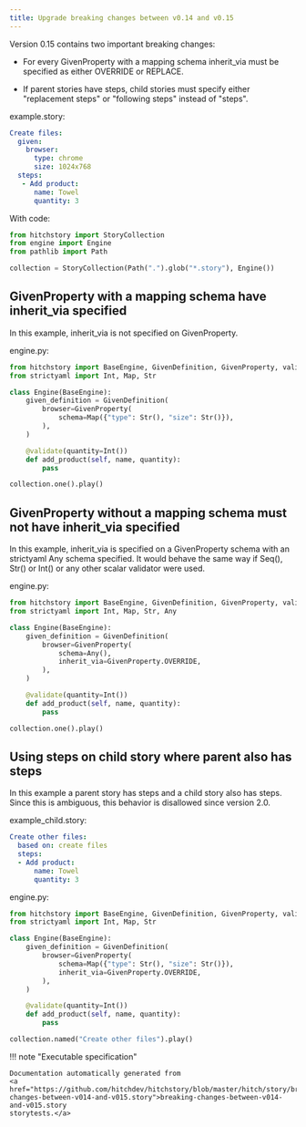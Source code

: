 ```yaml
---
title: Upgrade breaking changes between v0.14 and v0.15
---
```




Version 0.15 contains two important breaking changes:

* For every GivenProperty with a mapping schema inherit_via must be specified as either OVERRIDE or REPLACE.

* If parent stories have steps, child stories must specify either "replacement steps" or "following steps" instead of "steps".




example.story:

```yaml
Create files:
  given:
    browser:
      type: chrome
      size: 1024x768
  steps:
   - Add product:
      name: Towel
      quantity: 3
```

With code:

```python
from hitchstory import StoryCollection
from engine import Engine
from pathlib import Path

collection = StoryCollection(Path(".").glob("*.story"), Engine())

```




## GivenProperty with a mapping schema have inherit_via specified

In this example, inherit_via is not specified on GivenProperty.




engine.py:

```python
from hitchstory import BaseEngine, GivenDefinition, GivenProperty, validate
from strictyaml import Int, Map, Str

class Engine(BaseEngine):
    given_definition = GivenDefinition(
        browser=GivenProperty(
            schema=Map({"type": Str(), "size": Str()}),
        ),
    )

    @validate(quantity=Int())
    def add_product(self, name, quantity):
        pass
```




```python
collection.one().play()
```




## GivenProperty without a mapping schema must not have inherit_via specified

In this example, inherit_via is specified on a GivenProperty schema with an strictyaml Any schema specified. It would behave the same way if Seq(), Str()
or Int() or any other scalar validator were used.




engine.py:

```python
from hitchstory import BaseEngine, GivenDefinition, GivenProperty, validate
from strictyaml import Int, Map, Str, Any

class Engine(BaseEngine):
    given_definition = GivenDefinition(
        browser=GivenProperty(
            schema=Any(),
            inherit_via=GivenProperty.OVERRIDE,
        ),
    )

    @validate(quantity=Int())
    def add_product(self, name, quantity):
        pass
```




```python
collection.one().play()
```




## Using steps on child story where parent also has steps

In this example a parent story has steps and a child story
also has steps. Since this is ambiguous, this behavior
is disallowed since version 2.0.




example_child.story:

```yaml
Create other files:
  based on: create files
  steps:
  - Add product:
      name: Towel
      quantity: 3
```
engine.py:

```python
from hitchstory import BaseEngine, GivenDefinition, GivenProperty, validate
from strictyaml import Int, Map, Str

class Engine(BaseEngine):
    given_definition = GivenDefinition(
        browser=GivenProperty(
            schema=Map({"type": Str(), "size": Str()}),
            inherit_via=GivenProperty.OVERRIDE,
        ),
    )

    @validate(quantity=Int())
    def add_product(self, name, quantity):
        pass
```




```python
collection.named("Create other files").play()
```









!!! note "Executable specification"

    Documentation automatically generated from 
    <a href="https://github.com/hitchdev/hitchstory/blob/master/hitch/story/breaking-changes-between-v014-and-v015.story">breaking-changes-between-v014-and-v015.story
    storytests.</a>

